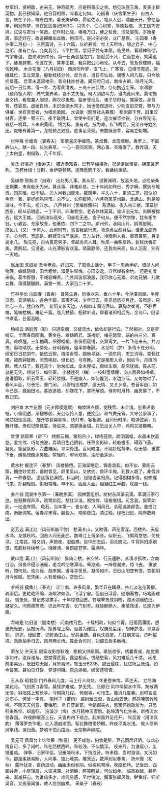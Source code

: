 <!-- { "loadSidebar": true } -->
参军妇，贤相敌，古来无。钟奇毓秀，应是积善庆之余。想见珠庭玉角，表表出群英物，我已预知渠。他日容相顾，啼看定何如。 
沁园春（庆舍第生子）
自古人言，庆在子孙，端有由来。看长庚孕李，昴星佐汉，福从人召，瑞自天开。曾忆当年，用翁熊梦，岂在区区春祀D63C。只凭个、仁心积累，厚德栽培。 
天工信巧安排。试说与君当一笑哉。记年时此际，嗷嗷万口，俾之粒食，活及婴孩。岁始星周，事还好在，故遣麒麟出此胎。何须问，是兴宗必矣，业广基恢。 
沁园春（寿许宰二月初一）
三百篇诗，三十六篇，以祈寿言。惟上天所佑，锡之君子，中心岂弟，盖有仁存。允矣我公，韦平世胄，学问于兹有本原。临民处，看精神秋彻，气宇春温。 
由来淑景中分。第一日桑弧挂左门。是赋受不凡，仁而宜寿，笑渠谄子，徒费辞繁。命匪在天，算非由数，我只把公心地论。从今去，管及登槐棘，福仿乾坤。 
木兰花慢（八月初四）
西风吹昨梦，直飞上、广寒宫。见绛节霓旌。常娥延伫，玉立双童。殷勤桂枝分付，却为言、当日有仙翁。谪堕人间几载，只今恰挂桑蓬。 
佳音未返碧楼空。青鸟耗难参通。闻洞府已成，南州占断，皓月光风。前期十日佳席，倩一言、为写此清衷。三岛十洲佳致，奈何携近尘笼。 
水调歌（题角牴人障）
养气兼养勇，岂不丈夫哉。何人刚欲斗力，谩向此间来。莫论施身文绣，看取兼人胆谅，胸次尽嵬嵬。独步登坛后，诸子尽舆台。笑渠侬，身贲育，伎婴孩。虚娇自恃，未识金德木鸡才。始也旁观退听，少则直前交臂，智与力俱摧。世有赏音者，为唱凯歌回。 
水调歌（题弩社头筹簇）
都尉部千弩，旧事汉材官。连拳一臂三石，夜半破阴山。曾使中有扪足，造次摧坚挫锐，分白辱宠涓。省括一机耳，人未识黄间。 
锦为标，虽有戏，技为难。疾飞两箭，兄弟齐夺姓名还。虎帐有筹第一，龙榜预占双捷，底事足荣观。未数蹶张辈，容易立朝端。 

　
张仲殊
步蟾宫（妻寿夫）
笙歌喜庆争催晓。篆烟舞、龙鸾缥缈。香罗上、不画寿仙人，献一段、长生寿草。 
一心一意同欢笑。两心事、卒难得了。教传语、天上太白星，剩借取、几千年好。 

　
吴氏
好事近（妻寿夫）
腊近渐知春，已有早梅堪折。况是诞辰佳宴，拥笙簧罗列。 
玉杯休惜十分斟，金炉更频爇。连理愿同千岁。看蟠桃重结。 

　
吴编修
贺新凉（自寿）
出处男儿事。甚从前、说著渊明，放高头地。点检柴桑无剩粟，未肯低头为米。算此事、非难非易。三十年间如昨日，秀才瞒、撰到专城贵。饱共暖，已不翅。 
旁人问我归耶未。数旖年、平头六十，更须三岁。把似如今高一著，更好闻鸡禁市。总不似、长伸脚睡。六月荷凤芗州路，北螺山、别是般滋味。今不去，视江水。 
八声甘州（吴编修解任）
系酒船、夜入古江楼，浑莫辨西东。叹从前眼底，一丁不识，四海曾空。老去休休莫莫，谁识旧元龙。尚解被襟去，赋大王雄。 
回首演仙高处，问赤松无恙，舍子何从。便不然学稼，犹有相牛翁。小婆娑、东家故舍，也著侬、四下二之中。芗州外，溪风山月，鸥鹭盟同。 
摸鱼儿（又）
予何人、此何时节，驾言我欲行志。青原煮豆然萁后，谁豢龙蛇赤子。心为碎。宽底是、翻疑又怕严底是。吾方左计。冷眼别人看，畏首畏尾，身复尚余几。 
陶元亮，自古真奇男子。督邮尚若人耳。秋凤一曲柴桑路，新秫炊香正美。黄鹄起。见说道、山光潭影皆欢喜。晴窗静倚。还我向来高，仙人羽客，别有一天地。 

　
赵龙图
念奴娇
吾今老矣。好归来、了取青山活计。甲子一周余半纪，谙尽人间物理。婚嫁随缘，田舍粗给，知足生惭愧。心田安逸，自然绰有余地。 
还是初度来临，葛巾野服，不减貂蝉贵。门外风波烟浪恶，我已收心无累。弟劝兄酬，儿歌女舞，落得醺醺醉。满堂一笑，大家百二十岁。 

　
竹林亭长
沁园春（自寿）
自笑生身，历事以来，垂六十年。今浮湛闾里，半非识面，交游朋友，各色华颠。富贵不来，少年已去，空见悠悠岁月迁。虽然是，只壮心一点，犹自依然。 
新阳又长天边。人指似山间诗酒仙。算胸次崔嵬，不胜百榼，笔端枯槁，难足千篇。隐几杖藜，相耕听诵，聊看诸郎相后先。余何□，但读书煮茗，日晏高眠。 

　
杨樵云
满庭芳（影）
只道空烟，又疑流水，依依却是行云。了然相对，又是梦纷纭。半面春风图画，黄金在、难铸昭君。溪桥断，梅花晴雪，端的白三分。真真。难唤醒，三年抽藕，织得榴裙。甚徘徊窥镜，交翼鸾文。一片飞花来去，并刀快、翦取晴纹。无情处，分明著眼，强半带春醺。 
水龙吟（梦）
多情不在分明，绣窗日日花阴午。依依云絮，溶溶香雪，觑他寻路。一滴东风，怎生消得，翠苞红栩。被疏钟敲断，流莺唤起，但长记、弓弯舞。 
定是相思入骨，到如今、月痕同醉。教人枉了，若还真个，匆匆如此。全未惺松，缬纹生眼，胡床犹据。算从前、总是无凭，待说与、如何寄。 
小楼连苑（梅）
一枝斜堕墙腰，向人颤袅如相媚。是谁翦取，断云零玉，轻轻妆缀。不是幽人，如何能到，水边沙际。又匆匆过了，春风半面，尽长把、重门闭。 
只管相思成梦，道无情、又关乡意。苍苔半亩，如今已是，鹿胎田地。甚欲追陪，却嫌花下，翠环解语。待何时月转，幽房醉了，不教归去。 

　
刘应雄
木兰花慢（元夕郡侯邀赋）
梅妆堪点额，觉残雪、未全消。忽春递南枝，小窗明透，渐褪寒骄。天公似怜人意，便挽回、和气做元宵。大守公家事了，何妨银烛高烧。 
旋开铁锁粲星桥。快灯市、客相邀。且同乐时平，唱弹弦索，对舞纤腰。传柑记陪佳宴，待说来、须更换金貂。只恐出关人早，鸡鸣又报趣朝。 

　
曾隶
锁窗寒（帘下）
绣额云横，银钩月小，绿杨庭院。疏明满幅，永画未忺高卷。爱空纹、巧匀曲波，弄晴日色花阴转。任筛金影碎，轻敲檐玉，碍双飞燕。 
凝见。窗留篆影，六曲雕阑，翠深绛浅。香风暗度，不隔娇松莺啭。似无情、重雾下垂，嫩桃想像添笑脸。望瑶阶、窣地双鸳，注盼金莲远。 

　
黄水村
解连环（春梦）
凤楼倚倦。正海棠睡足，锦香衾软。似不似、雾阁云窗，拥绝妙灵君，霎时曾见。屏里吴山，又依约、兽环半掩。到教人觑了，非假非真，一种春怨。 
游丝落花满院。料当时、错怪杏梁归燕。记得栩栩多情，似蝴蝶飞来，扑翻轻扇。偷眼帘帷，早不见、画眉人面。但凝红生半脸，枕痕一线。 

　
姜个翁
霓裳中序第一（春晚旅寓）
园林罢组织。树树东风翠云滴。草满旧家行迹。是鼓舞得声声，晓莺如觅。愁红半湿。煞憔悴、墙根堪惜。可念我，飘零如此，一地送岑寂。 
龟石。当年第一。也似老、人间风日。余葩选甚颜色。羞捻江南，断肠词笔。留春浑未得。翻些入、啼鹃夜泣。清江晚，绿杨归思，隔岸数峰出。 

　
彭芳远
满江红（风前断笛平韵）
愁满关山，又吹得、芦花雪深。西楼外、天低水涌，龙挟秋吟。回首人间无此曲，数峰江上落余音。似断云、飞絮两悠悠，何处寻。 
江南路，晴又阴，声韵改，泪盈襟。自中郎去后，羽泛商沈。牛背斜阳添别恨，鸾胶秋月续琴心。待醉骑、黄鹤度苍寒，霜满林。 

　
戴山隐
满江红（风前断笛）
醉倚江楼，长空外、行云遥驻。甚凄凉孤吹，含商引羽。薄夜冷侵沙浦雁，老龙吟彻寒潭雨。蓦凉飚、一阵卷潮来，惊飞去。 
重欲听，知何处。谁为我，胡床据。谩寻寻觅觅，凝情如许。旧日山阳空有恨，杏花明月今谁赋。恐凭阑、人有爱梅心，空愁伫。 

　
李裕翁
摸鱼儿（春光）
计江南、许多风景，繁华只在睛昼。些儿淡沲花著柳。疏雨后。更艳艳绵绵，泼眼浓如酒。飞浮宇宙。但借日浮香，随烟著物，巧笔画难就。 
惆怅处，曾记苏堤携手。十年惊觉回首。苍埃霁景成阴晦，湖水湖烟依旧。凝望久。问燕燕莺莺，识此年花否。长门别有。脉脉断肠人，柔情荡漾，长是为伊瘦。 

　
龙端是
忆旧游（题南楼）
问南楼月色，十载相疏，何似今宵。旧雨菰蒲国，想波光雁影，远撼沅潇。拟苏堤上柳，烟碧为谁摇。叹庚扇尘深，胡床梦浅，翠减香销。 
迢迢。谩回首，记酹酒江山，曾共金镳。暮色沈西垒，几狂朋来往，舟叶招招。浩歌拍手归去，风月两长桥。算此会何时，刘郎去后多嫩桃。 

　
萧东父
齐天乐
扇鸾收影惊秋晚，梧桐又供疏雨。翠箔凉多，绣囊香减，陡觉簟冰如许。温存谁与。更禁得荒苔，露蛩相诉。恨结愁萦，风刀难翦几千缕。 
闲思前事易远，怅旧欢无据，月堕湘浦。软玉分B23B，腻云侵枕，犹忆喷兰低语。如今最苦。甚怕见灯昏，梦游间阻。怨杀娇痴，绿窗还嚏否。 

　
王从叔
昭君怨
门外春风几度。马上行人何处。休更卷朱帘。草连天。 
立尽海棠花月。飞到荼コ香雪。莫怪梦难成。梦无凭。 
阮郎归
风中柳絮水中萍。聚散两无情。斜阳路上短长亭。今朝第几程。 
何限事，可怜生。能消几度春。别时言语总伤心。何曾一字真。 
南柯子（苦雨）
碧树留云湿，青山似笠低。鹧鸪啼罢竹难啼。不晓天天何意、要梅肥。 
昨日穿新葛，今朝御夹衣，思家怀抱政难为。只恐归来憔悴、却羞归。 
浣溪沙（梅）
水月精神玉雪胎。乾坤清气化生来。断桥流水领春回。 
昨夜醉眠苔上石，天香冉冉下瑶台。起来窗外见花开。 
秋蕊香（用清真韵）
薄薄罗衣乍暖，红入酒痕潮面。絮花舞倦带娇眼。昨夜平堤水浅。 
故人信断风筝线。误归燕。梦魂不怕山路远。无奈棋声隔院。 

　
吴元可
凤凰台上忆吹箫（秋意）
更不成愁，何曾是醉，豆花雨后轻阴。似此心情自可，多了闲吟。秋在西楼西畔，秋较浅、不似情深。 
夜来月，为谁瘦小，尘镜羞临。 
弹筝，旧家伴侣，记雁啼秋水，下指成音。听未稳、当时自误，又况如今。那是柔肠易断，人间事、独此难禁。雕笼近，数声别似春禽。 
扬州慢（初秋）
露叶犹青，岩药迟动，幽幽未似秋阴。似梅风带溽，吹度长林。记当日、西廊共月，小屏轻扇，人语凉深。对清觞，醉笑醒颦，何似如今。 
临高欲赋，甚年来、渐减狂心。为谁倚多才，难凭易感，早付销沈。解事张郎风致，鲈鱼好、归听吴音。又夜阑闻笛，故人忽到幽襟。 
采桑子（春夜）
